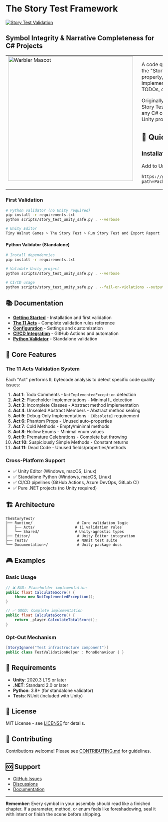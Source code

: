 # The Story Test Framework

[![Story Test Validation](https://github.com/jmeyer1980/TheStoryTest/actions/workflows/story-test.yml/badge.svg?branch=jmeyer1980%2Fissue2)](https://github.com/jmeyer1980/TheStoryTest/actions/workflows/story-test.yml)

## **Symbol Integrity & Narrative Completeness for C# Projects**

<table>
<tr>
<td width="400" valign="top" style="padding-right: 20px;">
<img src="WarblerMascotStickerized.png" alt="Warbler Mascot" width="400" style="max-width: 400px;">
</td>
<td width="*" valign="top">

A code quality validation framework that enforces the "Story Test Doctrine": every symbol (method, property, parameter, enum) must be fully implemented and meaningful—no placeholders, TODOs, or unused code in production.

Originally designed for Unity ECS/DOTS projects, Story Test is now **Unity-agnostic** and works with any C# codebase, including GameObject-based Unity projects and pure .NET applications.

## 🚀 Quick Start

### Installation
Add to Unity Package Manager via git URL:
```
https://github.com/jmeyer1980/TheStoryTest.git?path=Packages/com.tinywalnutgames.storytest
```
</td>
</tr>
</table>

### First Validation
```bash
# Python validator (no Unity required)
pip install -r requirements.txt
python scripts/story_test_unity_safe.py . --verbose

# Unity Editor
Tiny Walnut Games > The Story Test > Run Story Test and Export Report
```

#### Python Validator (Standalone)
```bash
# Install dependencies
pip install -r requirements.txt

# Validate Unity project
python scripts/story_test_unity_safe.py . --verbose

# CI/CD usage
python scripts/story_test_unity_safe.py . --fail-on-violations --output report.json
```

## 📚 Documentation

- [**Getting Started**](getting-started.md) - Installation and first validation
- [**The 11 Acts**](acts.md) - Complete validation rules reference
- [**Configuration**](configuration.md) - Settings and customization
- [**CI/CD Integration**](ci-cd.md) - GitHub Actions and automation
- [**Python Validator**](python-validator.md) - Standalone validation

## 🎯 Core Features

### The 11 Acts Validation System
Each "Act" performs IL bytecode analysis to detect specific code quality issues:

1. **Act 1**: Todo Comments - `NotImplementedException` detection
2. **Act 2**: Placeholder Implementations - Minimal IL detection
3. **Act 3**: Incomplete Classes - Abstract method implementation
4. **Act 4**: Unsealed Abstract Members - Abstract method sealing
5. **Act 5**: Debug Only Implementations - `[Obsolete]` requirement
6. **Act 6**: Phantom Props - Unused auto-properties
7. **Act 7**: Cold Methods - Empty/minimal methods
8. **Act 8**: Hollow Enums - Minimal enum values
9. **Act 9**: Premature Celebrations - Complete but throwing
10. **Act 10**: Suspiciously Simple Methods - Constant returns
11. **Act 11**: Dead Code - Unused fields/properties/methods

### Cross-Platform Support
- ✅ Unity Editor (Windows, macOS, Linux)
- ✅ Standalone Python (Windows, macOS, Linux)
- ✅ CI/CD pipelines (GitHub Actions, Azure DevOps, GitLab CI)
- ✅ Pure .NET projects (no Unity required)

## 🏗️ Architecture

```
TheStoryTest/
├── Runtime/                    # Core validation logic
│   ├── Acts/                  # 11 validation rules
│   └── Shared/                # Unity-agnostic types
├── Editor/                     # Unity Editor integration
├── Tests/                      # NUnit test suite
└── Documentation~/             # Unity package docs
```

## 🎮 Examples

### Basic Usage
```csharp
// ❌ BAD: Placeholder implementation
public float CalculateScore() {
    throw new NotImplementedException();
}

// ✅ GOOD: Complete implementation
public float CalculateScore() {
    return _player.CalculateTotalScore();
}
```

### Opt-Out Mechanism
```csharp
[StoryIgnore("Test infrastructure component")]
public class TestValidationHelper : MonoBehaviour { }
```

## 🔧 Requirements

- **Unity**: 2020.3 LTS or later
- **.NET**: Standard 2.0 or later
- **Python**: 3.8+ (for standalone validator)
- **Tests**: NUnit (included with Unity)

## 📄 License

MIT License - see [LICENSE](../LICENSE) for details.

## 🤝 Contributing

Contributions welcome! Please see [CONTRIBUTING.md](contributing.md) for guidelines.

## 🆘 Support

- [GitHub Issues](https://github.com/jmeyer1980/TheStoryTest/issues)
- [Discussions](https://github.com/jmeyer1980/TheStoryTest/discussions)
- [Documentation](https://github.com/jmeyer1980/TheStoryTest/tree/main/docs)

---

**Remember**: Every symbol in your assembly should read like a finished chapter. If a parameter, method, or enum feels like foreshadowing, seal it with intent or finish the scene before shipping.
